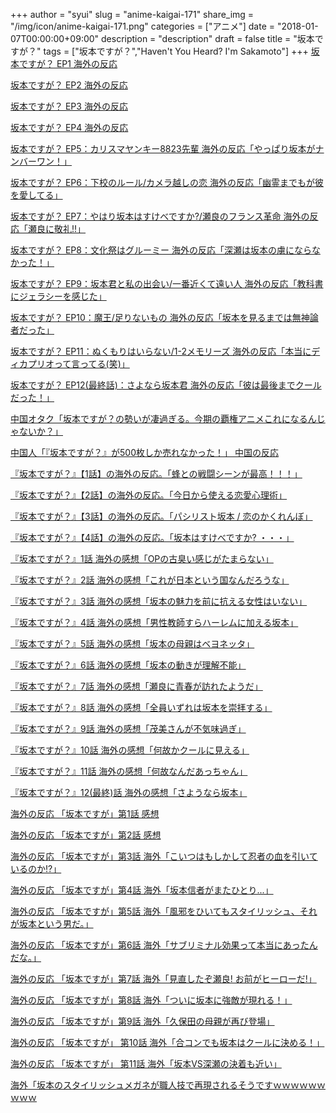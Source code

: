 +++
author = "syui"
slug = "anime-kaigai-171"
share_img = "/img/icon/anime-kaigai-171.png"
categories = ["アニメ"]
date = "2018-01-07T00:00:00+09:00"
description = "description"
draft = false
title = "坂本ですが？"
tags = ["坂本ですが？","Haven&#039;t You Heard? I&#039;m Sakamoto"]
+++
<a href="http://anime-reaction.xxxblog.jp/archives/5380037.html" rel="nofollow" target="_blank" title="坂本ですが？ EP1 海外の反応">坂本ですが？ EP1 海外の反応</a>

<a href="http://anime-reaction.xxxblog.jp/archives/5720094.html" rel="nofollow" target="_blank" title="坂本ですが？ EP2 海外の反応">坂本ですが？ EP2 海外の反応</a>

<a href="http://anime-reaction.xxxblog.jp/archives/5882472.html" rel="nofollow" target="_blank" title="坂本ですが？ EP3 海外の反応">坂本ですが？ EP3 海外の反応</a>

<a href="http://anime-reaction.xxxblog.jp/archives/6169986.html" rel="nofollow" target="_blank" title="坂本ですが？ EP4 海外の反応">坂本ですが？ EP4 海外の反応</a>

<a href="http://anime-reaction.xxxblog.jp/archives/6337198.html" rel="nofollow" target="_blank" title="坂本ですが？ EP5：カリスマヤンキー8823先輩 海外の反応「やっぱり坂本がナンバーワン！」">坂本ですが？ EP5：カリスマヤンキー8823先輩 海外の反応「やっぱり坂本がナンバーワン！」</a>

<a href="http://anime-reaction.xxxblog.jp/archives/6531723.html" rel="nofollow" target="_blank" title="坂本ですが？ EP6：下校のルール/カメラ越しの恋 海外の反応「幽霊までもが彼を愛してる」">坂本ですが？ EP6：下校のルール/カメラ越しの恋 海外の反応「幽霊までもが彼を愛してる」</a>

<a href="http://anime-reaction.xxxblog.jp/archives/6750357.html" rel="nofollow" target="_blank" title="坂本ですが？ EP7：やはり坂本はすけべですか?/瀬良のフランス革命 海外の反応「瀬良に敬礼!!」">坂本ですが？ EP7：やはり坂本はすけべですか?/瀬良のフランス革命 海外の反応「瀬良に敬礼!!」</a>

<a href="http://anime-reaction.xxxblog.jp/archives/6969989.html" rel="nofollow" target="_blank" title="坂本ですが？ EP8：文化祭はグルーミー 海外の反応「深瀬は坂本の虜にならなかった！」">坂本ですが？ EP8：文化祭はグルーミー 海外の反応「深瀬は坂本の虜にならなかった！」</a>

<a href="http://anime-reaction.xxxblog.jp/archives/7184173.html" rel="nofollow" target="_blank" title="坂本ですが？ EP9：坂本君と私の出会い/一番近くて遠い人 海外の反応「教科書にジェラシーを感じた」">坂本ですが？ EP9：坂本君と私の出会い/一番近くて遠い人 海外の反応「教科書にジェラシーを感じた」</a>

<a href="http://anime-reaction.xxxblog.jp/archives/7418826.html" rel="nofollow" target="_blank" title="坂本ですが？ EP10：魔王/足りないもの 海外の反応「坂本を見るまでは無神論者だった」">坂本ですが？ EP10：魔王/足りないもの 海外の反応「坂本を見るまでは無神論者だった」</a>

<a href="http://anime-reaction.xxxblog.jp/archives/7639755.html" rel="nofollow" target="_blank" title="坂本ですが？ EP11：ぬくもりはいらない/1-2メモリーズ 海外の反応「本当にディカプリオって言ってる(笑)」">坂本ですが？ EP11：ぬくもりはいらない/1-2メモリーズ 海外の反応「本当にディカプリオって言ってる(笑)」</a>

<a href="http://anime-reaction.xxxblog.jp/archives/7872680.html" rel="nofollow" target="_blank" title="坂本ですが？ EP12(最終話)：さよなら坂本君 海外の反応「彼は最後までクールだった！」">坂本ですが？ EP12(最終話)：さよなら坂本君 海外の反応「彼は最後までクールだった！」</a>

<a href="http://blog.livedoor.jp/kashikou/archives/52048523.html" rel="nofollow" target="_blank" title="中国オタク「坂本ですが？の勢いが凄過ぎる。今期の覇権アニメこれになるんじゃないか？」">中国オタク「坂本ですが？の勢いが凄過ぎる。今期の覇権アニメこれになるんじゃないか？」</a>

<a href="http://blog.livedoor.jp/tairikuno/archives/7917592.html" rel="nofollow" target="_blank" title=" 中国人「『坂本ですが？』が500枚しか売れなかった！」 中国の反応"> 中国人「『坂本ですが？』が500枚しか売れなかった！」 中国の反応</a>

<a href="http://gate-world.com/sakamoto-1-2192" rel="nofollow" target="_blank" title="『坂本ですが？』【1話】の海外の反応。「蜂との戦闘シーンが最高！！！」">『坂本ですが？』【1話】の海外の反応。「蜂との戦闘シーンが最高！！！」</a>

<a href="http://gate-world.com/sakamoto-2-2479" rel="nofollow" target="_blank" title="『坂本ですが？』【2話】の海外の反応。「今日から使える恋愛心理術」">『坂本ですが？』【2話】の海外の反応。「今日から使える恋愛心理術」</a>

<a href="http://gate-world.com/sakamoto-3-2480" rel="nofollow" target="_blank" title="『坂本ですが？』【3話】の海外の反応。「パシリスト坂本 / 恋のかくれんぼ」">『坂本ですが？』【3話】の海外の反応。「パシリスト坂本 / 恋のかくれんぼ」</a>

<a href="http://gate-world.com/sakamoto-4-2633" rel="nofollow" target="_blank" title="『坂本ですが？』【4話】の海外の反応。「坂本はすけべですか? ・・・」">『坂本ですが？』【4話】の海外の反応。「坂本はすけべですか? ・・・」</a>

<a href="http://soresore.net/archives/1055431261.html" rel="nofollow" target="_blank" title="『坂本ですが？』1話 海外の感想「OPの古臭い感じがたまらない」">『坂本ですが？』1話 海外の感想「OPの古臭い感じがたまらない」</a>

<a href="http://soresore.net/archives/1056226057.html" rel="nofollow" target="_blank" title="『坂本ですが？』2話 海外の感想「これが日本という国なんだろうな」">『坂本ですが？』2話 海外の感想「これが日本という国なんだろうな」</a>

<a href="http://soresore.net/archives/1056577969.html" rel="nofollow" target="_blank" title="『坂本ですが？』3話 海外の感想「坂本の魅力を前に抗える女性はいない」">『坂本ですが？』3話 海外の感想「坂本の魅力を前に抗える女性はいない」</a>

<a href="http://soresore.net/archives/1056994866.html" rel="nofollow" target="_blank" title="『坂本ですが？』4話 海外の感想「男性教師すらハーレムに加える坂本」">『坂本ですが？』4話 海外の感想「男性教師すらハーレムに加える坂本」</a>

<a href="http://soresore.net/archives/1057353218.html" rel="nofollow" target="_blank" title="『坂本ですが？』5話 海外の感想「坂本の母親はベヨネッタ」">『坂本ですが？』5話 海外の感想「坂本の母親はベヨネッタ」</a>

<a href="http://soresore.net/archives/1057707280.html" rel="nofollow" target="_blank" title="『坂本ですが？』6話 海外の感想「坂本の動きが理解不能」">『坂本ですが？』6話 海外の感想「坂本の動きが理解不能」</a>

<a href="http://soresore.net/archives/1057982993.html" rel="nofollow" target="_blank" title="『坂本ですが？』7話 海外の感想「瀬良に青春が訪れたようだ」">『坂本ですが？』7話 海外の感想「瀬良に青春が訪れたようだ」</a>

<a href="http://soresore.net/archives/1058161599.html" rel="nofollow" target="_blank" title="『坂本ですが？』8話 海外の感想「全員いずれは坂本を崇拝する」">『坂本ですが？』8話 海外の感想「全員いずれは坂本を崇拝する」</a>

<a href="http://soresore.net/archives/1058360243.html" rel="nofollow" target="_blank" title="『坂本ですが？』9話 海外の感想「茂美さんが不気味過ぎ」">『坂本ですが？』9話 海外の感想「茂美さんが不気味過ぎ」</a>

<a href="http://soresore.net/archives/1058562654.html" rel="nofollow" target="_blank" title="『坂本ですが？』10話 海外の感想「何故かクールに見える」">『坂本ですが？』10話 海外の感想「何故かクールに見える」</a>

<a href="http://soresore.net/archives/1058767952.html" rel="nofollow" target="_blank" title="『坂本ですが？』11話 海外の感想「何故なんだあっちゃん」">『坂本ですが？』11話 海外の感想「何故なんだあっちゃん」</a>

<a href="http://soresore.net/archives/1059008652.html" rel="nofollow" target="_blank" title="『坂本ですが？』12(最終)話 海外の感想「さようなら坂本」">『坂本ですが？』12(最終)話 海外の感想「さようなら坂本」</a>

<a href="http://honyakutyuihou.hatenablog.com/entry/anime/sakamotodesuga1" rel="nofollow" target="_blank" title="海外の反応 「坂本ですが」第1話 感想">海外の反応 「坂本ですが」第1話 感想</a>


<a href="http://honyakutyuihou.hatenablog.com/entry/anime/sakamotodesuga2" rel="nofollow" target="_blank" title="海外の反応 「坂本ですが」第2話 感想">海外の反応 「坂本ですが」第2話 感想</a>


<a href="http://honyakutyuihou.hatenablog.com/entry/anime/sakamotodesuga3" rel="nofollow" target="_blank" title="海外の反応 「坂本ですが」第3話 海外「こいつはもしかして忍者の血を引いているのか!?」">海外の反応 「坂本ですが」第3話 海外「こいつはもしかして忍者の血を引いているのか!?」</a>


<a href="http://honyakutyuihou.hatenablog.com/entry/anime/sakamotodesuga4" rel="nofollow" target="_blank" title="海外の反応 「坂本ですが」第4話 海外「坂本信者がまたひとり...」">海外の反応 「坂本ですが」第4話 海外「坂本信者がまたひとり...」</a>


<a href="http://honyakutyuihou.hatenablog.com/entry/anime/sakamotodesuga5" rel="nofollow" target="_blank" title="海外の反応 「坂本ですが」第5話 海外「風邪をひいてもスタイリッシュ、それが坂本という男だ。」">海外の反応 「坂本ですが」第5話 海外「風邪をひいてもスタイリッシュ、それが坂本という男だ。」</a>


<a href="http://honyakutyuihou.hatenablog.com/entry/anime/sakamotodesuga6" rel="nofollow" target="_blank" title="海外の反応 「坂本ですが」第6話 海外「サブリミナル効果って本当にあったんだな。」">海外の反応 「坂本ですが」第6話 海外「サブリミナル効果って本当にあったんだな。」</a>


<a href="http://honyakutyuihou.hatenablog.com/entry/anime/sakamotodesuga07" rel="nofollow" target="_blank" title="海外の反応 「坂本ですが」第7話 海外「見直したぞ瀬良! お前がヒーローだ!」">海外の反応 「坂本ですが」第7話 海外「見直したぞ瀬良! お前がヒーローだ!」</a>


<a href="http://honyakutyuihou.hatenablog.com/entry/anime/sakamotodesuga08" rel="nofollow" target="_blank" title="海外の反応 「坂本ですが」第8話 海外「ついに坂本に強敵が現れる！」">海外の反応 「坂本ですが」第8話 海外「ついに坂本に強敵が現れる！」</a>


<a href="http://honyakutyuihou.hatenablog.com/entry/anime/sakamotodesuga09" rel="nofollow" target="_blank" title="海外の反応 「坂本ですが」第9話 海外「久保田の母親が再び登場」">海外の反応 「坂本ですが」第9話 海外「久保田の母親が再び登場」</a>


<a href="http://honyakutyuihou.hatenablog.com/entry/anime/sakamotodesuga10" rel="nofollow" target="_blank" title="海外の反応 「坂本ですが」 第10話 海外「合コンでも坂本はクールに決める！」">海外の反応 「坂本ですが」 第10話 海外「合コンでも坂本はクールに決める！」</a>


<a href="http://honyakutyuihou.hatenablog.com/entry/anime/sakamotodesuga11" rel="nofollow" target="_blank" title="海外の反応 「坂本ですが」 第11話 海外「坂本VS深瀬の決着も近い」">海外の反応 「坂本ですが」 第11話 海外「坂本VS深瀬の決着も近い」</a>


<a href="http://world-action.net/archives/44742" rel="nofollow" target="_blank" title="海外「坂本のスタイリッシュメガネが職人技で再現されるそうですｗｗｗｗｗｗｗｗｗ">海外「坂本のスタイリッシュメガネが職人技で再現されるそうですｗｗｗｗｗｗｗｗｗ</a>

